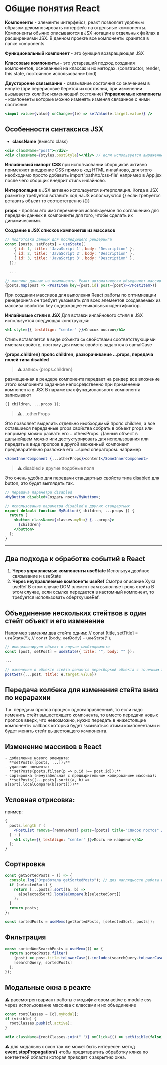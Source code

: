 # Общие понятия React

**Компоненты** - элементы интерфейса, реакт позволяет удобным образом декомпозировать интерфейс на отдельные компоненты. Компоненты обычно описываются в JSX нотации в отдельных файлах в расширениями JSX.
В данном проекте все компоненты хранятся в папке components

**Функциональный компонент** - это функция возвращающая JSX

**Классовые компоненты** - это устаревший подход создания компонентов, основанный на классах и их методах. (constructor, render, this.state, постоянное использование bind)

**Двусторонне связывание** - связывание состояния со значением в инпуте (при перерисовке берется из состояния, при изменении вызывается коллбэк изменяющий состояние)
**Управляемые компонеты** - компоненты которые можно изменять изменяя связанное с ними состояние.

```jsx
<imput value={value} onChange={(e) => setValue(e.target.value)} />
```

## Особенности синтаксиса JSX

- **className** (вместо class)

```jsx
<div className="post"></div>
<div className={styles.postStyle}></div> // если используется выражение кавычки не ставятся
```

**Инлайновый импорт CSS** при использовании сборщиков активно применяют внедрение CSS прямо в код HTML инлайново, для этого необходимо просто добавить import 'path/to/css-file' например в App.jsx после чего сборщик внедрит стиль инлайново.

**Интерполяция** в JSX активно используется интерполяция. Когда в JSX разметку требуется вставить код на JS используются {} если требуется вставить объект то соответственно {{}}

**props** - пропсы это имя переменной используемое по соглашению для передачи данных в компоненты для того, чтобы сделать их динамическими.

**Создание в JSX списков компонетов из массивов**

```jsx
// подготовка данных для последующего рендеринга
const [posts, setPosts] = useState([
    { id: 1, title: 'JavaScript 1', body: 'Description' },
    { id: 2, title: 'JavaScript 2', body: 'Description' },
    { id: 3, title: 'JavaScript 3', body: 'Description' },
  ]);

  ...

// маппинг данных на компоненты. Реакт автоматически объединяет массив в единую строку с JSX (не забываем про key)
{posts.map(post => <PostItem key={post.id} post={post}></PostItem>)}
```

При создании массивов для выполения React работы по оптимизации ренедеринга он требует указывать для всех элементов создаваемых из массива свойство key содержащее уникальных идентификтор.

**Инлайновые стили в JSX**
Для вставки инлайнового стиля в JSX используется следующая конструкция:

```jsx
<h1 style={{ textAlign: "center" }}>Список постов</h1>
```

Стиль вставляется в виде объекта со свойствами соответствующими именам свойств, поэтому для имена свойств задаются в camalCase

**{props.children} пропс children, разворачивание ...props, передача полей типа disabled**

> :warning: запись {props.children}

размещенная в рендере компонента передает на рендер все вложение этого компонента заданное непосредственно при применении компонента в JSX
В параметрах функционального компонента записывают

```jsx
({ children, ...props });
```

> :warning: ...otherProps

Это позволяет выделить отдельно необходимый пропс children, а все оставшиеся переданные props свойства собрать в объект props или например можно развать его ...othersProps. Данный объект в дальнейшем можно или дестуктурировать для использования или передать в виде пропсов в другой вложенный компонент предаварительно разложив его ...spred оператором. например

```jsx
<SomeInnerComponent {...otherProps}>content</SomeInnerComponent>
```

> :warning: disabled и другие подобные поля

Это очень удобно для передачи стандартных свойств типа disabled для button, это будет выглядеть так.

```jsx
// передача параметра disabled
<MyButton disabled>Создать пост</MyButton>;

// использование параметра disabled и других стандартных
export default function MyButton({ children, ...props }) {
  return (
    <button className={classes.myBtn} {...props}>
      {children}
    </button>
  );
}
```

---

## Два подхода к обработке событий в React

1. **Через управляемые компоненты useState**
   Используя двойное связывание и useState
2. **Через неуправляемые компонеты useRef**
   Смотри описание Хука useRef
   В этом случае DOM элемент сам выполняет роль стейта
   В этом случае, если ссылка передается в кастомный компонент, то требуется использовать обертку useRef.

## Объединение нескольких стейтвов в один стейт объект и его изменение

Например заменям два стейта одним:
// const [title, setTitle] = useState('');
// const [body, setBody] = useState('');

```jsx
// инициализируем объект в случае необходимости
const [post, setPost] = useState({ title: "", body: "" });

...

// изменения в объекте стейта делаются пересборкой объекта с точечным затиранием требуемого свойства
postSet({...post, title: e.target.value})
```

## Передача колбека для изменения стейта вниз по иерарахии

Т.к. передача пропса процесс однонаправленный, то если надо изменить стейт вышестоящего компонента, то вместо передачи новых пропсов вверх, что невозможно, нужно передать в нижестоящие компоненты callback который будет вызываться этими компонентами и будет менять стейт вышестоящего компонента.

## Изменение массивов в React

    - добавление нового элемента:
      **setPosts([posts, ...]);**
    - удаление элемента:
      **setPosts(posts.filter(p => p.id !== post.id));**
    - сортировка (немутабельная c предварительным копированием массива):
      **setPosts([...posts].sort((a, b) => a[sort].localCompare(b[sort])))**

## Условная отрисовка:

пример:

```jsx
{
  posts.length ? (
    <PostList remove={removePost} posts={posts} title="Список постов" />
  ) : (
    <h1 style={{ textAlign: "center" }}>Посты не найдены!</h1>
  );
}
```

## Сортировка

```js
const getSortedPosts = () => {
  console.log("Отработала getSortedPosts"); // для наглядности работы useMemo
  if (selectedSort) {
    return [...posts].sort((a, b) =>
      a[selectedSort].localeCompare(b[selectedSort])
    );
  }
  return posts;
};

const sortedPosts = useMemo(getSortedPosts, [selectedSort, posts]);
```

## Фильтрация

```js
const sortedAndSearchPosts = useMemo(() => {
  return sortedPosts.filter(
    (post) => post.title.toLowerCase().includes(searchQuery.toLowerCase()),
    [searchQuery, sortedPosts]
  );
});
```

## Модальные окна в реакте

:warning: рассмотрен вариант работы с модификтором active в module css
через использование массива с классами и их объединение

```jsx
const rootClasses = [cl.myModal];
if (visible) {
  rootClasses.push(cl.active);
}

<div className={rootClasses.join(" ")} onClick={() => setVisible(false)}>
```

:warning: для модальных окон так же может быть интересен метод **event.stopPropagation()** чтобы предотвратить обработку клика по контентной области которая приводит к закрытию окна.
